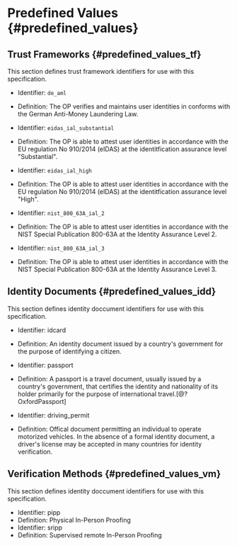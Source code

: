 # Predefined Values {#predefined_values}

## Trust Frameworks {#predefined_values_tf}
This section defines trust framework identifiers for use with this specification.

* Identifier: `de_aml`
* Definition: The OP verifies and maintains user identities in conforms with the German Anti-Money Laundering Law.

* Identifier: `eidas_ial_substantial`
* Definition: The OP is able to attest user identities in accordance with the EU regulation No 910/2014 (eIDAS) at the identitfication assurance level "Substantial".

* Identifier: `eidas_ial_high`
* Definition: The OP is able to attest user identities in accordance with the EU regulation No 910/2014 (eIDAS) at the identitfication assurance level "High".

* Identifier: `nist_800_63A_ial_2`
* Definition: The OP is able to attest user identities in accordance with the NIST Special Publication 800-63A at the Identity Assurance Level 2.

* Identifier: `nist_800_63A_ial_3`
* Definition: The OP is able to attest user identities in accordance with the NIST Special Publication 800-63A at the Identity Assurance Level 3.

## Identity Documents {#predefined_values_idd}

This section defines identity doccument identifiers for use with this specification.

* Identifier: idcard
* Definition: An identity document issued by a country's government for the purpose of identifying a citizen. 

* Identifier: passport
* Definition: A passport is a travel document, usually issued by a country's government, that certifies the identity and nationality of its holder primarily for the purpose of international travel.[@?OxfordPassport]

* Identifier: driving_permit
* Definition: Offical document permitting an individual to operate motorized vehicles. In the absence of a formal identity document, a driver's license may be accepted in many countries for identity verification.

## Verification Methods {#predefined_values_vm}

This section defines identity doccument identifiers for use with this specification.

* Identifier: pipp
* Definition: Physical In-Person Proofing
* Identifier: sripp
* Definition: Supervised remote In-Person Proofing

